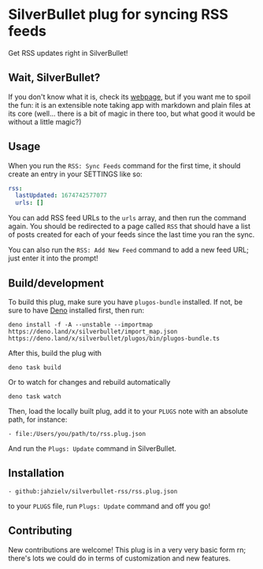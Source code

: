 # SilverBullet plug for syncing RSS feeds

Get RSS updates right in SilverBullet!

## Wait, SilverBullet?

If you don't know what it is, check its [webpage](https://silverbullet.md), but
if you want me to spoil the fun: it is an extensible note taking app with
markdown and plain files at its core (well... there is a bit of magic in there
too, but what good it would be without a little magic?)

## Usage

When you run the `RSS: Sync Feeds` command for the first time, it should create an entry in your SETTINGS like so:
```yaml
rss:
  lastUpdated: 1674742577077
  urls: []
```
You can add RSS feed URLs to the `urls` array, and then run the command again. You should be redirected to a page called `RSS` that should have a list of posts created for each of your feeds since the last time you ran the sync.

You can also run the `RSS: Add New Feed` command to add a new feed URL; just enter it into the prompt!

## Build/development

To build this plug, make sure you have `plugos-bundle` installed. If not, be
sure to have [Deno](https://deno.land) installed first, then run:

```shell
deno install -f -A --unstable --importmap https://deno.land/x/silverbullet/import_map.json https://deno.land/x/silverbullet/plugos/bin/plugos-bundle.ts
```

After this, build the plug with

```shell
deno task build
```

Or to watch for changes and rebuild automatically

```shell
deno task watch
```

Then, load the locally built plug, add it to your `PLUGS` note with an absolute
path, for instance:

```
- file:/Users/you/path/to/rss.plug.json
```

And run the `Plugs: Update` command in SilverBullet.

## Installation

```
- github:jahzielv/silverbullet-rss/rss.plug.json
```

to your `PLUGS` file, run `Plugs: Update` command and off you go!

## Contributing
New contributions are welcome! This plug is in a very very basic form rn; there's lots we could do in terms of customization and new features.
